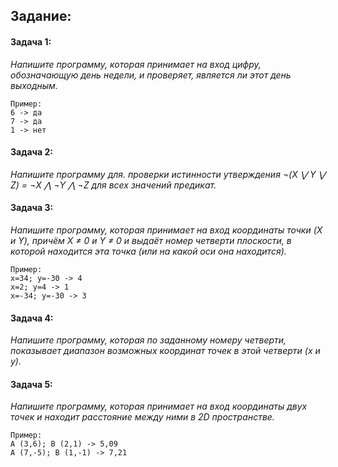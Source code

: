## Задание:

#### Задача 1:

_Напишите программу, которая принимает на вход цифру, обозначающую день недели, и проверяет, является ли этот день выходным._

```text
Пример:
6 -> да
7 -> да
1 -> нет
```

#### Задача 2:

_Напишите программу для. проверки истинности утверждения ¬(X ⋁ Y ⋁ Z) = ¬X ⋀ ¬Y ⋀ ¬Z для всех значений предикат._

#### Задача 3:

_Напишите программу, которая принимает на вход координаты точки (X и Y), причём X ≠ 0 и Y ≠ 0 и выдаёт номер четверти плоскости, в которой находится эта точка (или на какой оси она находится)._

```text
Пример:
x=34; y=-30 -> 4
x=2; y=4 -> 1
x=-34; y=-30 -> 3
```
#### Задача 4:

_Напишите программу, которая по заданному номеру четверти, показывает диапазон возможных координат точек в этой четверти (x и y)._

#### Задача 5:

_Напишите программу, которая принимает на вход координаты двух точек и находит расстояние между ними в 2D пространстве._

```text
Пример:
A (3,6); B (2,1) -> 5,09
A (7,-5); B (1,-1) -> 7,21
```
